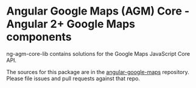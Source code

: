 Angular Google Maps (AGM) Core - Angular 2+ Google Maps components
=========

ng-agm-core-lib contains solutions for the Google Maps JavaScript Core API.

The sources for this package are in the [angular-google-maps](https://github.com/SebastianM/angular-google-maps) repository. Please file issues and pull requests against that repo.
